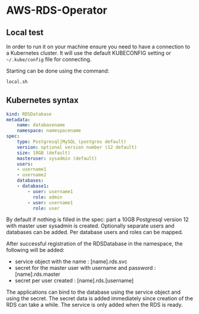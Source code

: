 # AWS-RDS-Operator
## Local test

In order to run it on your machine ensure you need to have a connection to a Kubernetes cluster.
It will use the default KUBECONFIG setting or `~/.kube/config` file for connecting.

Starting can be done using the command:

```bash
local.sh
```


## Kubernetes syntax

``` yaml
kind: RDSDatabase
metadata: 
    name: databasename
    namespace: namespacename
spec:
    type: Postgresql|MySQL (postgres default)
    version: optional version number (12 default)
    size: 10GB (default)
    masteruser: sysadmin (default)
    users:
    - username1
    - username2
    databases:
    - database1:
        - user: username1
          role: admin
        - user: username1
          role: user
```

By default if nothing is filled in the spec: part a 10GB Postgresql version 12 with master user sysadmin is created.
Optionally separate users and databases can be added. Per database users and roles can be mapped.

After successful registration of the RDSDatabase in the namespace, the following will be added:

- service object with the name : [name].rds.svc
- secret for the master user with username and password : [name].rds.master
- secret per user created : [name].rds.[username]

The applications can bind to the database using the service object and using the secret.
The secret data is added immediately since creation of the RDS can take a while.
The service is only added when the RDS is ready.